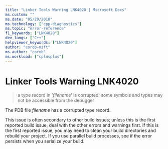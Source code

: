 ```yaml
---
title: "Linker Tools Warning LNK4020 | Microsoft Docs"
ms.custom: ""
ms.date: "05/29/2018"
ms.technology: ["cpp-diagnostics"]
ms.topic: "error-reference"
f1_keywords: ["LNK4020"]
dev_langs: ["C++"]
helpviewer_keywords: ["LNK4020"]
author: "corob-msft"
ms.author: "corob"
ms.workload: ["cplusplus"]
---
```

# Linker Tools Warning LNK4020

> a type record in '*filename*' is corrupted; some symbols and types may not be accessible from the debugger

The PDB file *filename* has a corrupted type record.

This issue is often secondary to other build issues; unless this is the first reported build issue, deal with the other errors and warnings first. If this is the first reported issue, you may need to clean your build directories and rebuild your project. If you use parallel build processes, see if the error persists when you serialize your build.
